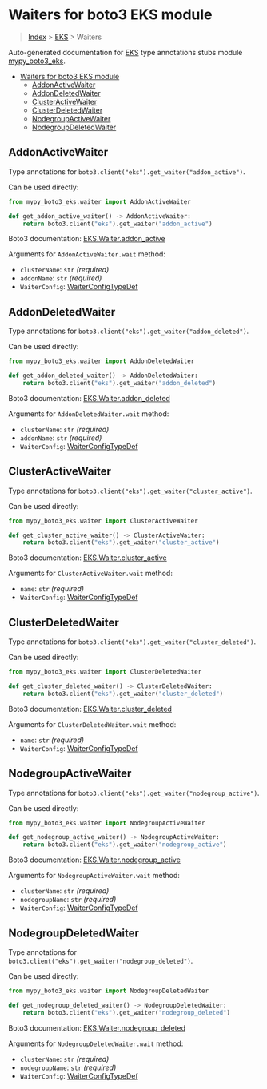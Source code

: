 # Waiters for boto3 EKS module

> [Index](..) > [EKS](.) > Waiters

Auto-generated documentation for
[EKS](https://boto3.amazonaws.com/v1/documentation/api/1.17.75/reference/services/eks.html#EKS)
type annotations stubs module
[mypy_boto3_eks](https://pypi.org/project/mypy-boto3-eks/).

- [Waiters for boto3 EKS module](#waiters-for-boto3-eks-module)
  - [AddonActiveWaiter](#addonactivewaiter)
  - [AddonDeletedWaiter](#addondeletedwaiter)
  - [ClusterActiveWaiter](#clusteractivewaiter)
  - [ClusterDeletedWaiter](#clusterdeletedwaiter)
  - [NodegroupActiveWaiter](#nodegroupactivewaiter)
  - [NodegroupDeletedWaiter](#nodegroupdeletedwaiter)

## AddonActiveWaiter

Type annotations for `boto3.client("eks").get_waiter("addon_active")`.

Can be used directly:

```python
from mypy_boto3_eks.waiter import AddonActiveWaiter

def get_addon_active_waiter() -> AddonActiveWaiter:
    return boto3.client("eks").get_waiter("addon_active")
```

Boto3 documentation:
[EKS.Waiter.addon_active](https://boto3.amazonaws.com/v1/documentation/api/1.17.75/reference/services/eks.html#EKS.Waiter.addon_active)

Arguments for `AddonActiveWaiter.wait` method:

- `clusterName`: `str` *(required)*
- `addonName`: `str` *(required)*
- `WaiterConfig`: [WaiterConfigTypeDef](./type_defs.md#waiterconfigtypedef)

## AddonDeletedWaiter

Type annotations for `boto3.client("eks").get_waiter("addon_deleted")`.

Can be used directly:

```python
from mypy_boto3_eks.waiter import AddonDeletedWaiter

def get_addon_deleted_waiter() -> AddonDeletedWaiter:
    return boto3.client("eks").get_waiter("addon_deleted")
```

Boto3 documentation:
[EKS.Waiter.addon_deleted](https://boto3.amazonaws.com/v1/documentation/api/1.17.75/reference/services/eks.html#EKS.Waiter.addon_deleted)

Arguments for `AddonDeletedWaiter.wait` method:

- `clusterName`: `str` *(required)*
- `addonName`: `str` *(required)*
- `WaiterConfig`: [WaiterConfigTypeDef](./type_defs.md#waiterconfigtypedef)

## ClusterActiveWaiter

Type annotations for `boto3.client("eks").get_waiter("cluster_active")`.

Can be used directly:

```python
from mypy_boto3_eks.waiter import ClusterActiveWaiter

def get_cluster_active_waiter() -> ClusterActiveWaiter:
    return boto3.client("eks").get_waiter("cluster_active")
```

Boto3 documentation:
[EKS.Waiter.cluster_active](https://boto3.amazonaws.com/v1/documentation/api/1.17.75/reference/services/eks.html#EKS.Waiter.cluster_active)

Arguments for `ClusterActiveWaiter.wait` method:

- `name`: `str` *(required)*
- `WaiterConfig`: [WaiterConfigTypeDef](./type_defs.md#waiterconfigtypedef)

## ClusterDeletedWaiter

Type annotations for `boto3.client("eks").get_waiter("cluster_deleted")`.

Can be used directly:

```python
from mypy_boto3_eks.waiter import ClusterDeletedWaiter

def get_cluster_deleted_waiter() -> ClusterDeletedWaiter:
    return boto3.client("eks").get_waiter("cluster_deleted")
```

Boto3 documentation:
[EKS.Waiter.cluster_deleted](https://boto3.amazonaws.com/v1/documentation/api/1.17.75/reference/services/eks.html#EKS.Waiter.cluster_deleted)

Arguments for `ClusterDeletedWaiter.wait` method:

- `name`: `str` *(required)*
- `WaiterConfig`: [WaiterConfigTypeDef](./type_defs.md#waiterconfigtypedef)

## NodegroupActiveWaiter

Type annotations for `boto3.client("eks").get_waiter("nodegroup_active")`.

Can be used directly:

```python
from mypy_boto3_eks.waiter import NodegroupActiveWaiter

def get_nodegroup_active_waiter() -> NodegroupActiveWaiter:
    return boto3.client("eks").get_waiter("nodegroup_active")
```

Boto3 documentation:
[EKS.Waiter.nodegroup_active](https://boto3.amazonaws.com/v1/documentation/api/1.17.75/reference/services/eks.html#EKS.Waiter.nodegroup_active)

Arguments for `NodegroupActiveWaiter.wait` method:

- `clusterName`: `str` *(required)*
- `nodegroupName`: `str` *(required)*
- `WaiterConfig`: [WaiterConfigTypeDef](./type_defs.md#waiterconfigtypedef)

## NodegroupDeletedWaiter

Type annotations for `boto3.client("eks").get_waiter("nodegroup_deleted")`.

Can be used directly:

```python
from mypy_boto3_eks.waiter import NodegroupDeletedWaiter

def get_nodegroup_deleted_waiter() -> NodegroupDeletedWaiter:
    return boto3.client("eks").get_waiter("nodegroup_deleted")
```

Boto3 documentation:
[EKS.Waiter.nodegroup_deleted](https://boto3.amazonaws.com/v1/documentation/api/1.17.75/reference/services/eks.html#EKS.Waiter.nodegroup_deleted)

Arguments for `NodegroupDeletedWaiter.wait` method:

- `clusterName`: `str` *(required)*
- `nodegroupName`: `str` *(required)*
- `WaiterConfig`: [WaiterConfigTypeDef](./type_defs.md#waiterconfigtypedef)
